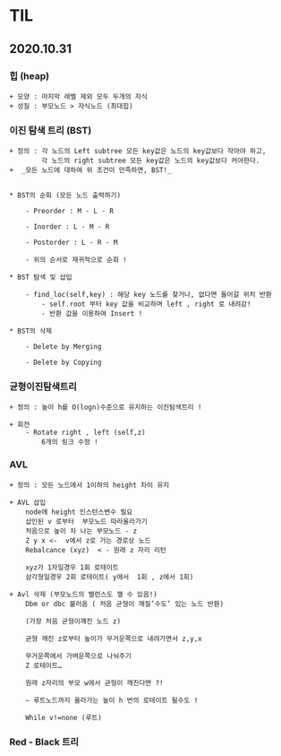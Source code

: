 # __TIL__ 

  

## 2020.10.31

  
### 힙 (heap)


    + 모양 : 마지막 레벨 제외 모두 두개의 자식
    + 성질 : 부모노드 > 자식노드 (최대힙)


### 이진 탐색 트리 (BST)


    + 정의 : 각 노드의 Left subtree 모든 key값은 노드의 key값보다 작아야 하고,  
            각 노드의 right subtree 모든 key값은 노드의 key값보다 커야한다.  
    +  _모든 노드에 대하여 위 조건이 만족하면, BST!_


    * BST의 순회 (모든 노드 출력하기)  
        
        - Preorder : M - L - R  

        - Inorder : L - M - R  

        - Postorder : L - R - M  

        - 위의 순서로 재귀적으로 순회 !
        
    * BST 탐색 및 삽입 

        - find_loc(self,key) : 해당 key 노드를 찾거나, 없다면 들어갈 위치 반환
            - self.root 부터 key 값을 비교하며 left , right 로 내려감!
            - 반환 값을 이용하여 Insert !
        
    * BST의 삭제

        - Delete by Merging

        - Delete by Copying


### 균형이진탐색트리


    + 정의 : 높이 h를 O(logn)수준으로 유지하는 이진탐색트리 !

    + 회전
        - Rotate right , left (self,z)
            6개의 링크 수정 !

### AVL     
    + 정의 : 모든 노드에서 1이하의 height 차이 유지
    
    + AVL 삽입
        node에 height 인스턴스변수 필요
        삽인된 v 로부터  부모노드 따라올라가기
        처음으로 높이 차 나는 부모노드 - z
        Z y x <-  v에서 z로 가는 경로상 노드
        Rebalcance (xyz)  < - 원래 z 자리 리턴

        xyz가 1자일경우 1회 로테이트
        삼각형일경우 2회 로테이트( y에서  1회 , z에서 1회)

    + Avl 삭제 (부모노드의 밸런스도 깰 수 있음!)
        Dbm or dbc 불러옴 ( 처음 균형이 깨질’수도’ 있는 노드 반환)

        (가장 처음 균형이꺠진 노드 z)

        균형 깨진 z로부터 높이가 무거운쪽으로 내려가면서 z,y,x 

        무거운쪽에서 가벼운쪽으로 나눠주기 
        Z 로테이트…

        원래 z자리의 부모 w에서 균형이 깨진다면 ?!

        — 루트노드까지 올라가는 높이 h 번의 로테이트 될수도 !

        While v!=none (루트)
    
### Red - Black 트리
